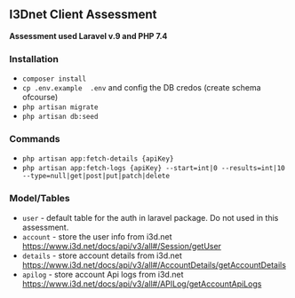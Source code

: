 ## I3Dnet Client Assessment

**Assessment used  Laravel v.9 and PHP 7.4**

### Installation 
- `composer install`
- `cp .env.example  .env` and config the DB credos (create schema ofcourse)
- `php artisan migrate`
- `php artisan db:seed`

### Commands
- `php artisan app:fetch-details {apiKey}`
- `php artisan app:fetch-logs {apiKey} --start=int|0 --results=int|10 --type=null|get|post|put|patch|delete`

### Model/Tables

- `user` - default table for the auth in laravel package. Do not used in this assessment.
- `account` - store the user info from i3d.net https://www.i3d.net/docs/api/v3/all#/Session/getUser
- `details` - store account details from i3d.net https://www.i3d.net/docs/api/v3/all#/AccountDetails/getAccountDetails
- `apilog` - store account Api logs from i3d.net https://www.i3d.net/docs/api/v3/all#/APILog/getAccountApiLogs
